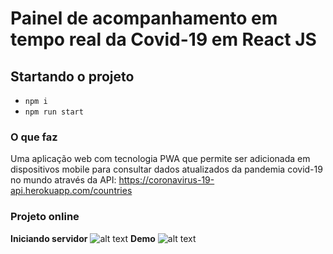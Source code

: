 # Painel de acompanhamento em tempo real da Covid-19 em React JS

## Startando o projeto

* `npm i`
* `npm run start`

### O que faz

Uma aplicação web com tecnologia PWA que permite ser adicionada em dispositivos mobile para
consultar dados atualizados da pandemia covid-19 no mundo através da API: https://coronavirus-19-api.herokuapp.com/countries

### Projeto online

**Iniciando servidor**
![alt text](C:\Users\Usuário\Documents\Jonas\Codes\CovidApp\environment\covid19-dio-pwa-em-reactjs\img\01_start.gif)
**Demo**
![alt text](C:\Users\Usuário\Documents\Jonas\Codes\CovidApp\environment\covid19-dio-pwa-em-reactjs\img\02_demo.gif)


